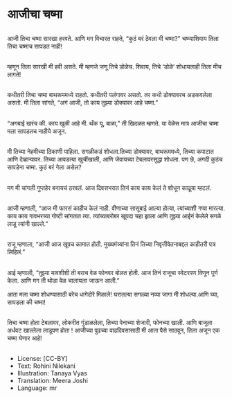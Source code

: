 # आजीचा चष्मा

##
आजी तिचा चष्मा सारखा हरवते. आणि मग विचारत राहते, “कुठं बरं ठेवला मी चष्मा?” चष्म्याशिवाय तिला तिचा चष्माच सापडत नाही!

##
म्हणून तिला सारखी मी हवी असते. मी म्हणजे जणू तिचे डोळेच. शिवाय, तिचे ‘डोळे’ शोधायलाही तिला मीच लागते!

##
कधीतरी तिचा चष्मा बाथरूममध्ये राहतो. कधीतरी पलंगावर असतो. तर कधी डोक्यावरच अडकवलेला असतो.
मी तिला सांगते, “अगं आजी, तो काय तुझ्या डोक्यावर आहे चष्मा.”

##
“अगबाई खरंच की. काय खुळी आहे मी. थँक यू, बाळा,” ती खिदळत म्हणते.
या वेळेस मात्र आजीचा चष्मा मला सापडतच नाहीये अजून.

##
मी तिच्या नेहमीच्या ठिकाणी पाहिला. सगळीकडं शोधला.तिच्या डोक्यावर, बाथरूममध्ये, तिच्या कपाटात आणि देव्हाऱ्यावर.
तिच्या आवडत्या खुर्चीखाली, आणि जेवायच्या टेबलावरसुद्धा शोधला.
पण छे, अगदी कुठंच सापडेना चष्मा. कुठं बरं गेला असेल?

##
मग मी चांगली गुप्तहेर बनायचं ठरवलं. आज दिवसभरात तिनं काय काय केलं ते शोधून काढूया म्हटलं.

##
आजी म्हणाली, “आज मी फारसं काहीच केलं नाही. वीणाच्या सासूबाई आल्या होत्या, त्यांच्याशी गप्पा मारल्या.
काय काय गावभरच्या गोष्टी सांगतात त्या. त्यांच्याबरोबर खूपदा चहा झाला आणि तुझ्या आईनं केलेले सगळे लाडू त्यांनी खाल्ले.”

##
राजू म्हणाला, “आजी आज खूपच कामात होती. मुख्यमंत्र्यांना तिनं तिच्या निवृत्तीवेतनाबद्दल काहीतरी पत्र लिहिलं.”

##
आई म्हणाली, “तुझ्या मावशीशी ती बराच वेळ फोनवर बोलत होती. आज तिनं राजूचा स्वेटरपण विणून पूर्ण केला. आणि मग ती थोडा वेळ चालायला जाऊन आली.”

आता मला चष्मा शोधण्यासाठी बरेच धागेदोरे मिळाले! घरातल्या सगळ्या नव्या जागा मी शोधल्या.आणि घ्या, सापडला की चष्मा!

##
तिचा चष्मा होता टेबलावर, लोकरीत गुंडाळलेला, तिच्या पेनाच्या शेजारी, फोनच्या खाली. आणि बाजूला अर्धवट खाल्लेला लाडूपण होता !
आजीच्या पुढच्या वाढदिवसासाठी मी आता पैसे साठवून, तिला अजून एक चष्मा घेणार आहे!

##
* License: [CC-BY]
* Text: Rohini Nilekani
* Illustration: Tanaya Vyas
* Translation: Meera Joshi
* Language: mr
